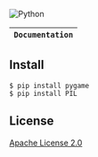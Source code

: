 ![Python](https://img.shields.io/pypi/pyversions/tensorflow.svg?style=plastic)

**`Documentation`** |
------------------- |

## Install

```
$ pip install pygame
$ pip install PIL
```

## License

[Apache License 2.0](LICENSE)
